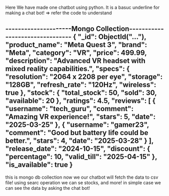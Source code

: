 Here We have made one chatbot using python.
It is a basuc underline for making a chat bot!
=> refer the code to understand 


---------------------Mongo Collection--------------------------------
{
  "_id": ObjectId("..."),
  "product_name": "Meta Quest 3",
  "brand": "Meta",
  "category": "VR",
  "price": 499.99,
  "description": "Advanced VR headset with mixed reality capabilities.",
  "specs": {
    "resolution": "2064 x 2208 per eye",
    "storage": "128GB",
    "refresh_rate": "120Hz",
    "wireless": true
  },
  "stock": {
    "total_stock": 50,
    "sold": 30,
    "available": 20
  },
  "ratings": 4.5,
  "reviews": [
    {
      "username": "tech_guru",
      "comment": "Amazing VR experience!",
      "stars": 5,
      "date": "2025-03-25"
    },
    {
      "username": "gamer23",
      "comment": "Good but battery life could be better.",
      "stars": 4,
      "date": "2025-03-28"
    }
  ],
  "release_date": "2024-10-15",
  "discount": {
    "percentage": 10,
    "valid_till": "2025-04-15"
  },
  "is_available": true
}
-------------------------------------------------------
this is mongo db collection
now we our chatbot will fetch the data to csv file!
using searc operation we can se stocks, and more! in simple case we can see the data by asking the chat bot!




